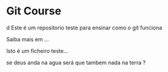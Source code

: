 # Git Course
d
Este é um repositorio teste para ensinar como o git funciona

Saiba mais em ...

Isto é um ficheiro teste...

se deus anda na agua será que tambem nada na terra ?
